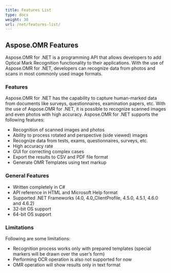 ```yaml
---
title: Features List
type: docs
weight: 30
url: /net/features-list/
---
```


## **Aspose.OMR Features**
Aspose.OMR for .NET is a programming API that allows developers to add Optical Mark Recognition functionality to their applications. With the use of Aspose.OMR for .NET, developers can recognize data from photos and scans in most commonly used image formats.
### **Features**
Aspose.OMR for .NET has the capability to capture human-marked data from documents like surveys, questionnaires, examination papers, etc. With the use of Aspose.OMR for .NET, it is possible to recognize scanned images and even photos with high accuracy. Aspose.OMR for .NET supports the following features:

- Recognition of scanned images and photos
- Ability to process rotated and perspective (side viewed) images
- Recognize data from tests, exams, questionnaires, surveys, etc.
- High accuracy rate
- GUI for correcting complex cases
- Export the results to CSV and PDF file format
- Generate OMR Templates using text markup
### **General Features**
- Written completely in C#
- API reference in HTML and Microsoft Help format
- Supported .NET Frameworks (4.0, 4.0_ClientProfile, 4.5.0, 4.5.1, 4.6.0 and 4.6.2)
- 32-bit OS support
- 64-bit OS support
### **Limitations**
Following are some limitations:

- Recognition process works only with prepared templates (special markers will be drawn over the user’s form)
- Performing OCR operation is also not supported for now
- OMR operation will show results only in text format

